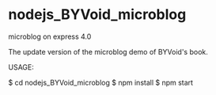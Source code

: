 nodejs_BYVoid_microblog
=======================

microblog on express 4.0

The update version of the microblog demo of BYVoid's book.

USAGE:

$ cd nodejs_BYVoid_microblog
$ npm install
$ npm start
